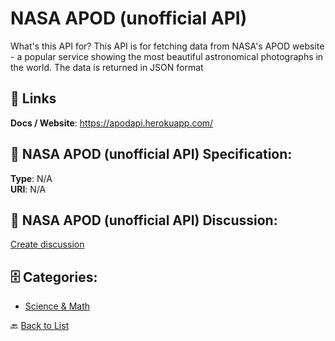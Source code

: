 # NASA APOD (unofficial API)


What's this API for? This API is for fetching data from NASA's APOD website - a popular service showing the most beautiful astronomical photographs in the world. The data is returned in JSON format

##  🔗 Links
**Docs / Website**: https://apodapi.herokuapp.com/

## 🧬 NASA APOD (unofficial API) Specification:
**Type**: N/A  
**URI**: N/A

## 💬 NASA APOD (unofficial API) Discussion:
[Create discussion](https://github.com/apis-list/apis-list/discussions/new)

## 🗄️ Categories:
- [Science & Math](https://github.com/apis-list/apis-list#science--math-)




🔙 [Back to List](https://github.com/apis-list/apis-list)
